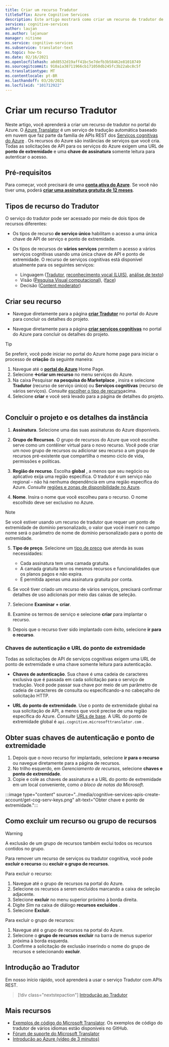 ```yaml
---
title: Criar um recurso Tradutor
titleSuffix: Azure Cognitive Services
description: Este artigo mostrará como criar um recurso de tradutor de serviços cognitivas do Azure e obter uma chave de assinatura e uma URL de ponto de extremidade.
services: cognitive-services
author: laujan
ms.author: lajanuar
manager: nitinme
ms.service: cognitive-services
ms.subservice: translator-text
ms.topic: how-to
ms.date: 02/16/2021
ms.openlocfilehash: a0d8532d19aff41bc5e7defb3b58462e81018749
ms.sourcegitcommit: 910a1a38711966cb171050db245fc3b22abc8c5f
ms.translationtype: MT
ms.contentlocale: pt-BR
ms.lasthandoff: 03/20/2021
ms.locfileid: "101712922"
---
```

# <a name="create-a-translator-resource"></a>Criar um recurso Tradutor

Neste artigo, você aprenderá a criar um recurso de tradutor no portal do Azure. O [Azure Translator](translator-info-overview.md) é um serviço de tradução automática baseado em nuvem que faz parte da família de APIs REST dos [Serviços cognitivas do Azure](../what-are-cognitive-services.md) . Os recursos do Azure são instâncias de serviços que você cria. Todas as solicitações de API para os serviços do Azure exigem uma URL de **ponto de extremidade** e uma **chave de assinatura** somente leitura para autenticar o acesso.

## <a name="prerequisites"></a>Pré-requisitos

Para começar, você precisará de uma [**conta ativa do Azure**](https://azure.microsoft.com/free/cognitive-services/).  Se você não tiver uma, poderá [**criar uma assinatura gratuita de 12 meses**](https://azure.microsoft.com/free/).

## <a name="translator-resource-types"></a>Tipos de recurso do Tradutor

O serviço do tradutor pode ser acessado por meio de dois tipos de recursos diferentes:

* Os tipos de recurso **de serviço único** habilitam o acesso a uma única chave de API de serviço e ponto de extremidade.  

* Os tipos de recursos de **vários serviços** permitem o acesso a vários serviços cognitivas usando uma única chave de API e ponto de extremidade. O recurso de serviços cognitivas está disponível atualmente para os seguintes serviços:
  * Linguagem ([Tradutor](../translator/translator-info-overview.md), [reconhecimento vocal (LUIS)](../luis/what-is-luis.md), [análise de texto](../text-analytics/overview.md))  
  * Visão ([Pesquisa Visual computacional](../computer-vision/overview.md)), ([face](../face/overview.md))  
  * Decisão ([Content moderator](../content-moderator/overview.md))  

## <a name="create-your-resource"></a>Criar seu recurso

* Navegue diretamente para a página [**criar Tradutor**](https://ms.portal.azure.com/#create/Microsoft.CognitiveServicesTextTranslation) no portal do Azure para concluir os detalhes do projeto.

* Navegue diretamente para a página [**criar serviços cognitivas**](https://ms.portal.azure.com/#create/Microsoft.CognitiveServicesAllInOne) no portal do Azure para concluir os detalhes do projeto.

>[!TIP]
>Se preferir, você pode iniciar no portal do Azure home page para iniciar o processo de **criação** da seguinte maneira:
>
> 1. Navegue até o [**portal do Azure**](https://ms.portal.azure.com/#home) Home Page.
> 1. Selecione ➕**criar um recurso**  no menu serviços do Azure.
>1. Na caixa Pesquisar **na pesquisa do Marketplace** , insira e selecione **Tradutor** (recurso de serviço único) ou **Serviços cognitivas** (recurso de vários serviços).  *Consulte* [escolher o tipo de recurso](#create-your-resource)acima.
> 1. Selecione **criar** e você será levado para a página de detalhes do projeto.
><br/><br/>

## <a name="complete-your-project-and-instance-details"></a>Concluir o projeto e os detalhes da instância

1. **Assinatura**. Selecione uma das suas assinaturas do Azure disponíveis.

1. **Grupo de Recursos**. O grupo de recursos do Azure que você escolhe serve como um contêiner virtual para o novo recurso. Você pode criar um novo grupo de recursos ou adicionar seu recurso a um grupo de recursos pré-existente que compartilha o mesmo ciclo de vida, permissões e políticas.

1. **Região de recurso**. Escolha **global** , a menos que seu negócio ou aplicativo exija uma região específica. O tradutor é um serviço não regional – não há nenhuma dependência em uma região específica do Azure. *Consulte* [regiões e zonas de disponibilidade no Azure](../../availability-zones/az-overview.md).

1. **Nome**. Insira o nome que você escolheu para o recurso. O nome escolhido deve ser exclusivo no Azure.

> [!NOTE]
> Se você estiver usando um recurso de tradutor que requer um ponto de extremidade de domínio personalizado, o valor que você inserir no campo nome será o parâmetro de nome de domínio personalizado para o ponto de extremidade.

5. **Tipo de preço**. Selecione um [tipo de preço](https://azure.microsoft.com/pricing/details/cognitive-services/translator) que atenda às suas necessidades:

   * Cada assinatura tem uma camada gratuita.
   * A camada gratuita tem os mesmos recursos e funcionalidades que os planos pagos e não expira.
   * É permitida apenas uma assinatura gratuita por conta.</li></ul>

1. Se você tiver criado um recurso de vários serviços, precisará confirmar detalhes de uso adicionais por meio das caixas de seleção.

1. Selecione **Examinar + criar**.

1. Examine os termos de serviço e selecione **criar** para implantar o recurso.

1. Depois que o recurso tiver sido implantado com êxito, selecione **ir para o recurso**.

### <a name="authentication-keys-and-endpoint-url"></a>Chaves de autenticação e URL do ponto de extremidade

Todas as solicitações de API de serviços cognitivas exigem uma URL de ponto de extremidade e uma chave somente leitura para autenticação.

* **Chaves de autenticação**. Sua chave é uma cadeia de caracteres exclusiva que é passada em cada solicitação para o serviço de tradução. Você pode passar sua chave por meio de um parâmetro de cadeia de caracteres de consulta ou especificando-a no cabeçalho de solicitação HTTP.

* **URL do ponto de extremidade**. Use o ponto de extremidade global na sua solicitação de API, a menos que você precise de uma região específica do Azure. *Consulte* [URLs de base](reference/v3-0-reference.md#base-urls). A URL do ponto de extremidade global é `api.cognitive.microsofttranslator.com` .

## <a name="get-your-authentication-keys-and-endpoint"></a>Obter suas chaves de autenticação e ponto de extremidade

1. Depois que o novo recurso for implantado, selecione **ir para o recurso** ou navegue diretamente para a página de recursos.
1. No trilho esquerdo, em *Gerenciamento de recursos*, selecione **chaves e ponto de extremidade**.
1. Copie e cole as chaves de assinatura e a URL do ponto de extremidade em um local conveniente, como *o bloco de notas da Microsoft*.

:::image type="content" source="../media/cognitive-services-apis-create-account/get-cog-serv-keys.png" alt-text="Obter chave e ponto de extremidade.":::

## <a name="how-to-delete-a--resource-or-resource-group"></a>Como excluir um recurso ou grupo de recursos

> [!Warning]
> A exclusão de um grupo de recursos também exclui todos os recursos contidos no grupo.

Para remover um recurso de serviços ou tradutor cognitiva, você pode **excluir o recurso** ou **excluir o grupo de recursos**.

Para excluir o recurso:

1. Navegue até o grupo de recursos na portal do Azure.
1. Selecione os recursos a serem excluídos marcando a caixa de seleção adjacente.
1. Selecione **excluir** no menu superior próximo à borda direita.
1. Digite *Sim* na caixa de diálogo **recursos excluídos** .
1. Selecione **Excluir**.

Para excluir o grupo de recursos:

1. Navegue até o grupo de recursos na portal do Azure.
1. Selecione o **grupo de recursos excluir** na barra de menus superior próxima à borda esquerda.
1. Confirme a solicitação de exclusão inserindo o nome do grupo de recursos e selecionando **excluir**.

## <a name="how-to-get-started-with-translator"></a>Introdução ao Tradutor

Em nosso início rápido, você aprenderá a usar o serviço Tradutor com APIs REST.

> [!div class="nextstepaction"]
> [Introdução ao Tradutor](quickstart-translator.md)

## <a name="more-resources"></a>Mais recursos

* [Exemplos de código do Microsoft Translator](https://github.com/MicrosoftTranslator).  Os exemplos de código do tradutor de vários idiomas estão disponíveis no GitHub.
* [Fórum de suporte do Microsoft Translator](https://www.aka.ms/TranslatorForum)
* [Introdução ao Azure (vídeo de 3 minutos)](https://azure.microsoft.com/get-started/?b=16.24)